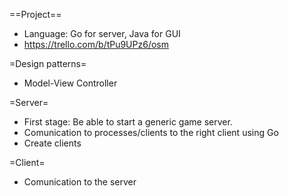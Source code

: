 ==Project==
- Language: Go for server, Java for GUI
- https://trello.com/b/tPu9UPz6/osm

=Design patterns=
- Model-View Controller

=Server=
- First stage: Be able to start a generic game server. 
- Comunication to processes/clients to the right client using Go
- Create clients

=Client=
- Comunication to the server
